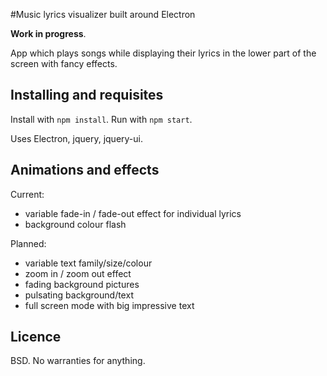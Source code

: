 #Music lyrics visualizer built around Electron

**Work in progress**.

App which plays songs while displaying their lyrics in the lower part of the screen with fancy effects.

## Installing and requisites
Install with `npm install`. Run with `npm start`.

Uses Electron, jquery, jquery-ui.

## Animations and effects
Current:
* variable fade-in / fade-out effect for individual lyrics
* background colour flash

Planned:
* variable text family/size/colour
* zoom in / zoom out effect
* fading background pictures
* pulsating background/text
* full screen mode with big impressive text

## Licence
BSD. No warranties for anything.
